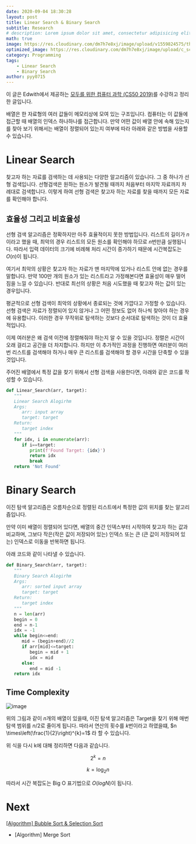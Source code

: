 ```yaml
---
date: 2020-09-04 18:30:28
layout: post
title: Linear Search & Binary Search
subtitle: Research
# description: Lorem ipsum dolor sit amet, consectetur adipisicing elit, sed do eiusmod tempor incididunt ut labore et dolore magna aliqua.
math: true
image: https://res.cloudinary.com/dm7h7e8xj/image/upload/v1559824575/theme14_gi2ypv.jpg
optimized_image: https://res.cloudinary.com/dm7h7e8xj/image/upload/c_scale,w_380/v1559824575/theme14_gi2ypv.jpg
category: Programming
tags:
    - Linear Search
    - Binary Search
author: pyy0715
---
```


이 글은 Edwith에서 제공하는 [모두를 위한 컴퓨터 과학 (CS50 2019)](https://www.edwith.org/boostcourse-cs-050/joinLectures/41307)를 수강하고 정리한 글입니다.

배열은 한 자료형의 여러 값들이 메모리상에 모여 있는 구조입니다.
컴퓨터는 이 값들에 접근할 때 배열의 인덱스 하나하나를 접근합니다.
만약 어떤 값이 배열 안에 속해 있는지를 찾아 보기 위해서는 배열이 정렬되어 있는지 여부에 따라 아래와 같은 방법을 사용할 수 있습니다.

# Linear Search

찾고자 하는 자료를 검색하는 데 사용되는 다양한 알고리즘이 있습니다. 그 중 하나가 선형 검색입니다.
선형검색은 원하는 원소가 발견될 때까지 처음부터 마지막 자료까지 차례대로 검색합니다.
이렇게 하여 선형 검색은 찾고자 하는 자료를 찾을 때까지 모든 자료를 확인해야 합니다.

## 효율성 그리고 비효율성

선형 검색 알고리즘은 정확하지만 아주 효율적이지 못한 방법입니다.
리스트의 길이가 $n$이라고 했을 때, 최악의 경우 리스트의 모든 원소를 확인해야 하므로 $n$번만큼 실행됩니다.
따라서 입력 데이터의 크기에 비례해 처리 시간이 증가하기 때문에 시간복잡도는 $O(n)$이 됩니다.

여기서 최악의 상황은 찾고자 하는 자료가 맨 마지막에 있거나 리스트 안에 없는 경우를 말합니다.
만약 100만 개의 원소가 있는 리스트라고 가정해본다면 효율성이 매우 떨어짐을 느낄 수 있습니다.
반대로 최선의 상황은 처음 시도했을 때 찾고자 하는 값이 있는 경우입니다.

평균적으로 선형 검색이 최악의 상황에서 종료되는 것에 가깝다고 가정할 수 있습니다.
선형 검색은 자료가 정렬되어 있지 않거나 그 어떤 정보도 없어 하나씩 찾아야 하는 경우에 유용합니다.
이러한 경우 무작위로 탐색하는 것보다 순서대로 탐색하는 것이 더 효율적입니다.

이제 여러분은 왜 검색 이전에 정렬해줘야 하는지 알 수 있을 것입니다.
정렬은 시간이 오래 걸리고 공간을 더 차지합니다.
하지만 이 추가적인 과정을 진행하면 여러분이 여러 번 리스트를 검색해야 하거나 매우 큰 리스트를 검색해야 할 경우 시간을 단축할 수 있을 것입니다.

주어진 배열에서 특정 값을 찾기 위해서 선형 검색을 사용한다면, 아래와 같은 코드를 작성할 수 있습니다.

```python
def Linear_Search(arr, target):
   """
   Linear Search Alogirhm
   Args:
      arr: input array
      target: target
   Return:
      target index
   """
   for idx, i in enumerate(arr):
      if i==target:
         print(f'Found Target: {idx}')
         return idx 
         break
   return 'Not Found'
``` 

# Binary Search

이진 탐색 알고리즘은 오름차순으로 정렬된 리스트에서 특정한 값의 위치를 찾는 알고리즘입니다.

만약 이미 배열이 정렬되어 있다면, 배열의 중간 인덱스부터 시작하여 찾고자 하는 값과 비교하며, 그보다 작은(작은 값이 저장되어 있는) 인덱스 또는 큰 (큰 값이 저장되어 있는) 인덱스로 이동을 반복하면 됩니다.

아래 코드와 같이 나타낼 수 있습니다.

```python
def Binary_Search(arr, target):
   """
   Binary Search Alogirhm
   Args:
      arr: sorted input array
      target: target
   Return:
      target index
   """
   n = len(arr)
   begin = 0
   end = n-1
   idx = -1
   while begin<=end:
      mid = (begin+end)//2
      if arr[mid]<=target:
         begin = mid + 1
         idx = mid 
      else:
         end = mid -1
   return idx
``` 

## Time Complexity

![image](https://user-images.githubusercontent.com/47301926/92421233-810ff200-f1b2-11ea-95be-54e0d5954e6a.png)

위의 그림과 같이 $n$개의 배열이 있을때, 이진 탐색 알고리즘은 Target을 찾기 위해 매번 탐색 범위를 $n/2$로 줄이게 됩니다.
따라서 연산의 횟수를 $k$번이라고 하였을떄, $n \times\left(\frac{1}{2}\right)^{k}=1$ 라 할 수 있습니다.

위 식을 다시 k에 대해 정리하면 다음과 같습니다.

$$ 2^k = n $$

$$ k=\log _{2} n $$

따라서 시간 복잡도는 Big O 표기법으로 $O(log N)$이 됩니다.

# Next

<a href="https://pyy0715.github.io/Bubble_Sort/"> [Algorithm] Bubble Sort & Selection Sort </a>

* [Algorithm] Merge Sort